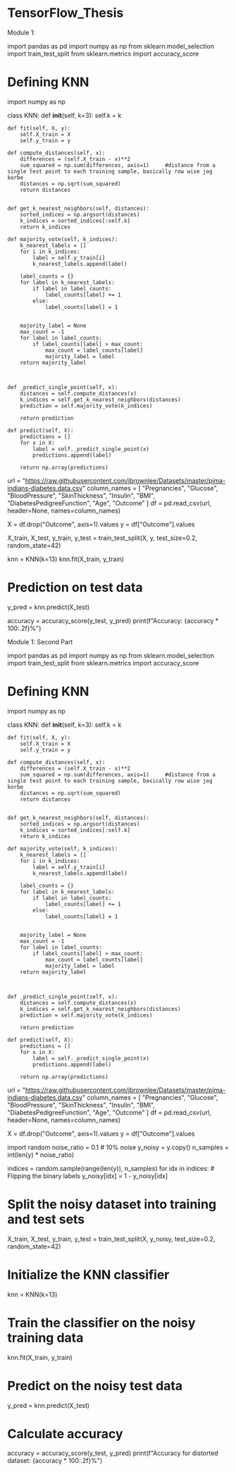 # TensorFlow_Thesis



Module 1:

import pandas as pd
import numpy as np
from sklearn.model_selection import train_test_split
from sklearn.metrics import accuracy_score


# Defining KNN

import numpy as np

class KNN:
    def __init__(self, k=3):
        self.k = k

    def fit(self, X, y):
        self.X_train = X
        self.y_train = y

    def compute_distances(self, x):
        differences = (self.X_train - x)**2
        sum_squared = np.sum(differences, axis=1)     #distance from a single test point to each training sample, basically row wise jog korbe
        distances = np.sqrt(sum_squared)
        return distances


    def get_k_nearest_neighbors(self, distances):
        sorted_indices = np.argsort(distances)
        k_indices = sorted_indices[:self.k]
        return k_indices

    def majority_vote(self, k_indices):
        k_nearest_labels = []
        for i in k_indices:
            label = self.y_train[i]
            k_nearest_labels.append(label)

        label_counts = {}
        for label in k_nearest_labels:
            if label in label_counts:
                label_counts[label] += 1
            else:
                label_counts[label] = 1


        majority_label = None
        max_count = -1
        for label in label_counts:
            if label_counts[label] > max_count:
                max_count = label_counts[label]
                majority_label = label
        return majority_label



    def _predict_single_point(self, x):
        distances = self.compute_distances(x)
        k_indices = self.get_k_nearest_neighbors(distances)
        prediction = self.majority_vote(k_indices)

        return prediction

    def predict(self, X):
        predictions = []
        for x in X:
            label = self._predict_single_point(x)
            predictions.append(label)

        return np.array(predictions)



url = "https://raw.githubusercontent.com/jbrownlee/Datasets/master/pima-indians-diabetes.data.csv"
column_names = [
    "Pregnancies", "Glucose", "BloodPressure", "SkinThickness",
    "Insulin", "BMI", "DiabetesPedigreeFunction", "Age", "Outcome"
]
df = pd.read_csv(url, header=None, names=column_names)



X = df.drop("Outcome", axis=1).values
y = df["Outcome"].values

X_train, X_test, y_train, y_test = train_test_split(X, y, test_size=0.2, random_state=42)

knn = KNN(k=13)
knn.fit(X_train, y_train)

# Prediction on test data
y_pred = knn.predict(X_test)

accuracy = accuracy_score(y_test, y_pred)
print(f"Accuracy: {accuracy * 100:.2f}%")




Module 1: Second Part


import pandas as pd
import numpy as np
from sklearn.model_selection import train_test_split
from sklearn.metrics import accuracy_score


# Defining KNN

import numpy as np

class KNN:
    def __init__(self, k=3):
        self.k = k

    def fit(self, X, y):
        self.X_train = X
        self.y_train = y

    def compute_distances(self, x):
        differences = (self.X_train - x)**2
        sum_squared = np.sum(differences, axis=1)     #distance from a single test point to each training sample, basically row wise jog korbe
        distances = np.sqrt(sum_squared)
        return distances


    def get_k_nearest_neighbors(self, distances):
        sorted_indices = np.argsort(distances)
        k_indices = sorted_indices[:self.k]
        return k_indices

    def majority_vote(self, k_indices):
        k_nearest_labels = []
        for i in k_indices:
            label = self.y_train[i]
            k_nearest_labels.append(label)

        label_counts = {}
        for label in k_nearest_labels:
            if label in label_counts:
                label_counts[label] += 1
            else:
                label_counts[label] = 1


        majority_label = None
        max_count = -1
        for label in label_counts:
            if label_counts[label] > max_count:
                max_count = label_counts[label]
                majority_label = label
        return majority_label



    def _predict_single_point(self, x):
        distances = self.compute_distances(x)
        k_indices = self.get_k_nearest_neighbors(distances)
        prediction = self.majority_vote(k_indices)

        return prediction

    def predict(self, X):
        predictions = []
        for x in X:
            label = self._predict_single_point(x)
            predictions.append(label)

        return np.array(predictions)



url = "https://raw.githubusercontent.com/jbrownlee/Datasets/master/pima-indians-diabetes.data.csv"
column_names = [
    "Pregnancies", "Glucose", "BloodPressure", "SkinThickness",
    "Insulin", "BMI", "DiabetesPedigreeFunction", "Age", "Outcome"
]
df = pd.read_csv(url, header=None, names=column_names)



X = df.drop("Outcome", axis=1).values
y = df["Outcome"].values


import random
noise_ratio = 0.1  # 10% noise
y_noisy = y.copy()
n_samples = int(len(y) * noise_ratio)

indices = random.sample(range(len(y)), n_samples)
for idx in indices:
    # Flipping the binary labels
    y_noisy[idx] = 1 - y_noisy[idx]

# Split the noisy dataset into training and test sets
X_train, X_test, y_train, y_test = train_test_split(X, y_noisy, test_size=0.2, random_state=42)

# Initialize the KNN classifier
knn = KNN(k=13)

# Train the classifier on the noisy training data
knn.fit(X_train, y_train)

# Predict on the noisy test data
y_pred = knn.predict(X_test)

# Calculate accuracy
accuracy = accuracy_score(y_test, y_pred)
print(f"Accuracy for distorted dataset: {accuracy * 100:.2f}%")


